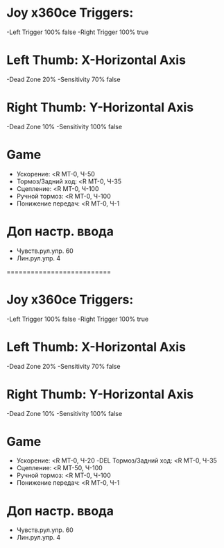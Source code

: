 # Joy x360ce Triggers:
-Left Trigger 100% false
-Right Trigger 100% true

# Left Thumb: X-Horizontal Axis
-Dead Zone 20%
-Sensitivity 70% false

# Right Thumb: Y-Horizontal Axis
-Dead Zone 10%
-Sensitivity 100% false

# Game
- Ускорение: <R МТ-0, Ч-50
- Тормоз/Задний ход: <R МТ-0, Ч-35
- Сцепление: <R МТ-0, Ч-100
- Ручной тормоз: <R МТ-0, Ч-100
- Понижение передач: <R МТ-0, Ч-1

# Доп настр. ввода
- Чувств.рул.упр. 60
- Лин.рул.упр. 4

==========================

# Joy x360ce Triggers:
-Left Trigger 100% false
-Right Trigger 100% true

# Left Thumb: X-Horizontal Axis
-Dead Zone 20%
-Sensitivity 70% false

# Right Thumb: Y-Horizontal Axis
-Dead Zone 10%
-Sensitivity 100% false

# Game
- Ускорение: <R МТ-0, Ч-20
-DEL Тормоз/Задний ход: <R МТ-0, Ч-35
- Сцепление: <R МТ-50, Ч-100
- Ручной тормоз: <R МТ-0, Ч-100
- Понижение передач: <R МТ-0, Ч-1


# Доп настр. ввода
- Чувств.рул.упр. 60
- Лин.рул.упр. 4